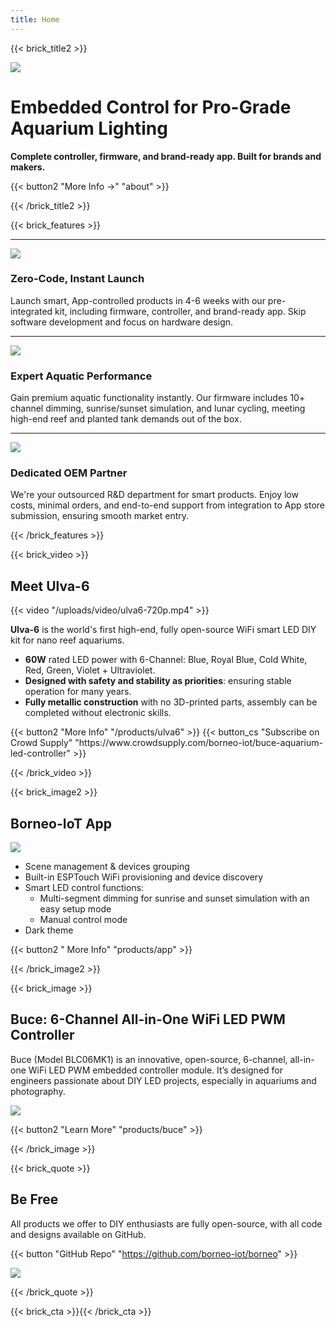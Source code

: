 ```yaml
---
title: Home
---
```


{{< brick_title2 >}}


![](/uploads/photos/home/hero.jpg)

# Embedded Control for Pro-Grade Aquarium Lighting

**Complete controller, firmware, and brand-ready app. Built for brands and makers.**


{{< button2 "More Info →" "about" >}}

{{< /brick_title2 >}}

{{< brick_features >}}

---

![](/img/icons/material-symbols/200/rounded/devices.svg)
### Zero-Code, Instant Launch

Launch smart, App-controlled products in 4-6 weeks with our pre-integrated kit, including firmware, controller, and brand-ready app. Skip software development and focus on hardware design.

---

![](/img/icons/material-symbols/200/rounded/performance_max.svg)
### Expert Aquatic Performance

Gain premium aquatic functionality instantly. Our firmware includes 10+ channel dimming, sunrise/sunset simulation, and lunar cycling, meeting high-end reef and planted tank demands out of the box.

---

![](/img/icons/material-symbols/200/rounded/design_services.svg)
### Dedicated OEM Partner

We're your outsourced R&D department for smart products. Enjoy low costs, minimal orders, and end-to-end support from integration to App store submission, ensuring smooth market entry.

{{< /brick_features >}}


{{< brick_video >}}

## Meet Ulva-6

{{< video "/uploads/video/ulva6-720p.mp4" >}}

**Ulva-6** is the world's first high-end, fully open-source WiFi smart LED DIY kit for nano reef aquariums.

* **60W** rated LED power with 6-Channel: Blue, Royal Blue, Cold White, Red, Green, Violet + Ultraviolet.
* **Designed with safety and stability as priorities**: ensuring stable operation for many years.
* **Fully metallic construction** with no 3D-printed parts, assembly can be completed without electronic skills.

<div class="btn-row" style="display:flex; gap:12px; flex-wrap:wrap; align-items:center;">
  {{< button2 "More Info" "/products/ulva6" >}}
  {{< button_cs "Subscribe on Crowd Supply" "https://www.crowdsupply.com/borneo-iot/buce-aquarium-led-controller" >}}
</div>

{{< /brick_video >}}

{{< brick_image2 >}}

## Borneo-IoT App

![](uploads/products/app/app.png)

* Scene management & devices grouping
* Built-in ESPTouch WiFi provisioning and device discovery
* Smart LED control functions:
  * Multi-segment dimming for sunrise and sunset simulation with an easy setup mode
  * Manual control mode
* Dark theme

{{< button2 " More Info" "products/app" >}}

{{< /brick_image2 >}}

{{< brick_image >}}

## Buce: 6-Channel All-in-One WiFi LED PWM Controller

Buce (Model BLC06MK1) is an innovative, open-source, 6-channel, all-in-one WiFi LED PWM embedded controller module. It’s designed for engineers passionate about DIY LED projects, especially in aquariums and photography.

![](uploads/products/blc06mk1/gallery/buce-top-and-bottom-coin-white-2.jpg)

{{< button2 "Learn More" "products/buce" >}}

{{< /brick_image >}}

{{< brick_quote >}}

## Be Free

All products we offer to DIY enthusiasts are fully open-source, with all code and designs available on GitHub.

{{< button "GitHub Repo" "https://github.com/borneo-iot/borneo" >}}

![](uploads/photos/home/hero.jpg)

{{< /brick_quote >}}

{{< brick_cta >}}{{< /brick_cta >}}
